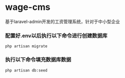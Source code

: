 # wage-cms  
基于laravel-admin开发的工资管理系统，针对于中小型企业

### 配置好.env以后执行以下命令进行创建数据库

```
php artisan migrate
```

### 执行以下命令填充数据库数据

```
php artisan db:seed
```